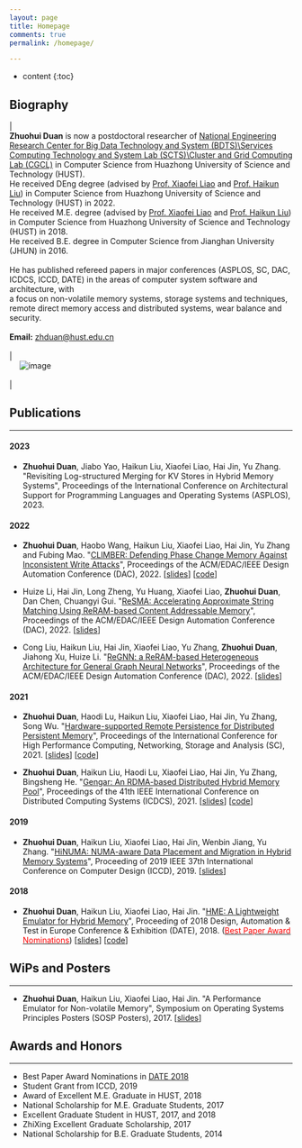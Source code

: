 ```yaml
---
layout: page
title: Homepage
comments: true
permalink: /homepage/

---
```


* content
{:toc}

 
## Biography

|<br> **Zhuohui Duan** is now a postdoctoral researcher of [National Engineering Research Center for Big Data Technology and System (BDTS)\Services Computing Technology and System Lab (SCTS)\Cluster and Grid Computing Lab (CGCL)](http://grid.hust.edu.cn/) in Computer Science from Huazhong University of Science and Technology (HUST). <br>He received DEng degree (advised by [Prof. Xiaofei Liao](http://faculty.hust.edu.cn/xfliao/zh_CN/index/1532409/list/index.htm) and [Prof. Haikun Liu](http://faculty.hust.edu.cn/liuhaikun/zh_CN/index.htm)) in Computer Science from Huazhong University of Science and Technology (HUST) in 2022. <br>He received M.E. degree (advised by [Prof. Xiaofei Liao](http://faculty.hust.edu.cn/xfliao/zh_CN/index/1532409/list/index.htm) and [Prof. Haikun Liu](http://faculty.hust.edu.cn/liuhaikun/zh_CN/index.htm)) in Computer Science from Huazhong University of Science and Technology (HUST) in 2018. <br>He received B.E. degree in Computer Science from Jianghan University (JHUN) in 2016. <br><br>He has published refereed papers in major conferences (ASPLOS, SC, DAC, ICDCS, ICCD, DATE) in the areas of computer system software and architecture, with <br>a focus on non-volatile memory systems, storage systems and techniques, remote direct memory access and distributed systems, wear balance and security.  <br><br>**Email:** <zhduan@hust.edu.cn>   <br> <br> | <br> &emsp; ![image](https://Gumi-presentation-by-Dzh.github.io/images/duan1.jpg) <br> <br> |


## Publications

---
#### 2023
* **Zhuohui Duan**, Jiabo Yao, Haikun Liu, Xiaofei Liao, Hai Jin, Yu Zhang. "Revisiting Log-structured Merging for KV Stores in Hybrid Memory Systems", Proceedings of the International Conference on Architectural Support for Programming Languages and Operating Systems (ASPLOS), 2023.

#### 2022
* **Zhuohui Duan**, Haobo Wang, Haikun Liu, Xiaofei Liao, Hai Jin, Yu Zhang and Fubing Mao. "[CLIMBER: Defending Phase Change Memory Against Inconsistent Write Attacks](https://dl.acm.org/doi/abs/10.1145/3489517.3530546)", Proceedings of the ACM/EDAC/IEEE Design Automation Conference (DAC), 2022. [[slides](https://dl.acm.org/doi/pdf/10.1145/3489517.3530546)] [[code](https://github.com/CGCL-codes/CLIMBER)]

* 	Huize Li, Hai Jin, Long Zheng, Yu Huang, Xiaofei Liao, **Zhuohui Duan**, Dan Chen, Chuangyi Gui. "[ReSMA: Accelerating Approximate String Matching Using ReRAM-based Content Addressable Memory](https://dl.acm.org/doi/abs/10.1145/3489517.3530559)", Proceedings of the ACM/EDAC/IEEE Design Automation Conference (DAC), 2022. [[slides](https://dl.acm.org/doi/pdf/10.1145/3489517.3530559)]

* 	Cong Liu, Haikun Liu, Hai Jin, Xiaofei Liao, Yu Zhang, **Zhuohui Duan**, Jiahong Xu, Huize Li. "[ReGNN: a ReRAM-based Heterogeneous Architecture for General Graph Neural Networks](https://dl.acm.org/doi/abs/10.1145/3489517.3530479)", Proceedings of the ACM/EDAC/IEEE Design Automation Conference (DAC), 2022. [[slides](https://dl.acm.org/doi/pdf/10.1145/3489517.3530479)]

#### 2021
* **Zhuohui Duan**, Haodi Lu, Haikun Liu, Xiaofei Liao, Hai Jin, Yu Zhang, Song Wu. "[Hardware-supported Remote Persistence for Distributed Persistent Memory](https://dl.acm.org/doi/abs/10.1145/3458817.3476194)", Proceedings of the International Conference for High Performance Computing, Networking, Storage and Analysis (SC), 2021. [[slides](https://dl.acm.org/doi/pdf/10.1145/3458817.3476194)] [[code](https://github.com/CGCL-codes/PRDMA)]

* **Zhuohui Duan**, Haikun Liu, Haodi Lu, Xiaofei Liao, Hai Jin, Yu Zhang, Bingsheng He. "[Gengar: An RDMA-based Distributed Hybrid Memory Pool](https://ieeexplore.ieee.org/abstract/document/9546450/)", Proceedings of the 41th IEEE International Conference on Distributed Computing Systems (ICDCS), 2021. [[slides](https://ieeexplore.ieee.org/stamp/stamp.jsp?tp=&arnumber=9546450)] [[code](https://github.com/CGCL-codes/gengar)]

#### 2019

* **Zhuohui Duan**, Haikun Liu, Xiaofei Liao, Hai Jin, Wenbin Jiang, Yu Zhang. "[HiNUMA: NUMA-aware Data Placement and Migration in Hybrid Memory Systems](https://ieeexplore.ieee.org/abstract/document/8988604)", Proceeding of 2019 IEEE 37th International Conference on Computer Design (ICCD), 2019. [[slides](https://ieeexplore.ieee.org/stamp/stamp.jsp?tp=&arnumber=8988604)]

#### 2018

* **Zhuohui Duan**, Haikun Liu, Xiaofei Liao, Hai Jin. "[HME: A Lightweight Emulator for Hybrid Memory](https://ieeexplore.ieee.org/abstract/document/8342227)", Proceeding of 2018 Design, Automation & Test in Europe Conference & Exhibition (DATE), 2018. ([<span style="color:red">Best Paper Award Nominations</span>](https://past.date-conference.com/proceedings-archive/2018/html/bestpaper.html)) [[slides](https://past.date-conference.com/proceedings-archive/2018/pdf/0731.pdf)] [[code](https://github.com/CGCL-codes/HME)]

## WiPs and Posters 

---

* **Zhuohui Duan**, Haikun Liu, Xiaofei Liao, Hai Jin. "A Performance Emulator for Non-volatile Memory", Symposium on Operating Systems Principles Posters (SOSP Posters), 2017. [[slides](https://sosp17posters.hotcrp.com/doc/sosp17posters-paper43.pdf)]


## Awards and Honors

---

*  Best Paper Award Nominations in [DATE 2018](https://past.date-conference.com/proceedings-archive/2018/html/bestpaper.html)
*  Student Grant from ICCD, 2019
*  Award of Excellent M.E. Graduate in HUST, 2018
*  National Scholarship for M.E. Graduate Students, 2017
*  Excellent Graduate Student in HUST, 2017, and 2018
*  ZhiXing Excellent Graduate Scholarship, 2017
*  National Scholarship for B.E. Graduate Students, 2014
